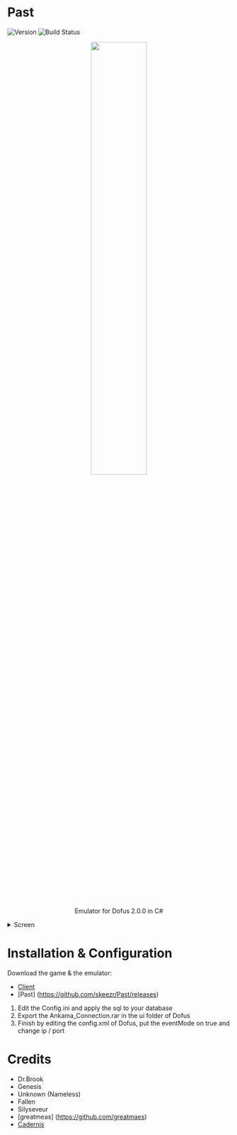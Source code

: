 # Past
![Version](https://img.shields.io/badge/Version-0.1.5-green.svg) ![Build Status](https://img.shields.io/badge/Build-passing-green.svg)

<p align="center"><img src="http://puu.sh/tkLA3/0bf0a25cbc.jpg" width="50%"><br>Emulator for Dofus 2.0.0 in C#</p>

<details> 
  <summary>Screen</summary>
    ![Image](http://puu.sh/pe8UH/bdf43aadbb.jpg)
    ![Image](http://puu.sh/pM8rN/ff3fdbcddf.jpg)
    ![Image](http://puu.sh/rdBi4/c6563f6df0.jpg)
</details>

# Installation & Configuration
Download the game & the emulator:
- [Client](https://mega.nz/#!L4wSWTBI!QMR2QK2BvwJ3Xj9VdgVQ3EFbBfHtwf9vxsPONx3A8tg)
- [Past] (https://github.com/skeezr/Past/releases)

1. Edit the Config.ini and apply the sql to your database
2. Export the Ankama_Connection.rar in the ui folder of Dofus
3. Finish by editing the config.xml of Dofus, put the eventMode on true and change ip / port

# Credits
* Dr.Brook
* Genesis
* Unknown (Nameless)
* Fallen
* Silyseveur
* [greatmeas] (https://github.com/greatmaes)
* [Cadernis](https://cadernis.fr/index.php)
